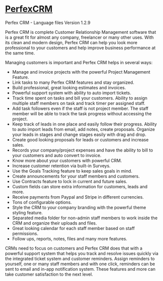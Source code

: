 # <a href="http://perfexcrm.com">PerfexCRM</a>
Perfex CRM - Language files
Version 1.2.9

Perfex CRM is complete Customer Relationship Management software that is a great fit for almost any company, freelancer or many other uses. With its clean and modern design, Perfex CRM can help you look more professional to your customers and help improve business performance at the same time.

Managing customers is important and Perfex CRM helps in several ways:

<ul>
<li>Manage and invoice projects with the powerful Project Management Feature.</li>
<li>Link tasks to many Perfex CRM features and stay organized.</li>
<li>Build professional, great looking estimates and invoices. </li>
<li>Powerful support system with ability to auto import tickets.</li>
<li>Track time spent on tasks and bill your customers. Ability to assign multiple staff members on task and track timer per assigned staff.</li>
<li>Add task followers even if the staff is not project member. The staff member will be able to track the task progress without accessing the project.</li>
<li>Keep track of leads in one place and easily follow their progress. Ability to auto import leads from email, add notes, create proposals. Organize your leads in stages and change stages easily with drag and drop.</li>
<li>Create good looking proposals for leads or customers and increase sales.</li>
<li>Records your company/project expenses and have the ability to bill to your customers and auto convert to invoice.</li>
<li>Know more about your customers with powerful CRM.</li>
<li>Increase customer retention via built-in Surveys.</li>
<li>Use the Goals Tracking feature to keep sales goals in mind.</li>
<li>Create announcements for your staff members and customers.</li>
<li>Use Contracts feature to lock in current and future sales.</li>
<li>Custom fields can store extra information for customers, leads and more. </li>
<li>Receive payments from Paypal and Stripe in different currencies.</li>
<li>Tons of configurable options.</li>
<li>Style the CRM to your company branding with the powerful theme styling feature.</li>
<li>Separated media folder for non-admin staff members to work inside the CRM and organize their uploads and files.</li>
<li>Great looking calendar for each staff member based on staff permissions.</li>
<li>Follow ups, reports, notes, files and many more features.</li>
</ul>

CRMs need to focus on customers and Perfex CRM does that with a powerful support system that helps you track and resolve issues quickly via the integrated ticket system and customer reminders. Assign reminders to yourself, one or many staff members and with one click, reminders can be sent to email and in-app notification system. These features and more can take customer satisfaction to the next level.
